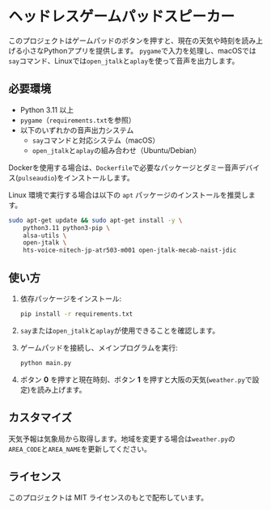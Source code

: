 # ヘッドレスゲームパッドスピーカー

このプロジェクトはゲームパッドのボタンを押すと、現在の天気や時刻を読み上げる小さなPythonアプリを提供します。
`pygame`で入力を処理し、macOSでは`say`コマンド、Linuxでは`open_jtalk`と`aplay`を使って音声を出力します。

## 必要環境

- Python 3.11 以上
- `pygame`（`requirements.txt`を参照）
- 以下のいずれかの音声出力システム
  - `say`コマンドと対応システム（macOS）
  - `open_jtalk`と`aplay`の組み合わせ（Ubuntu/Debian）

 Dockerを使用する場合は、`Dockerfile`で必要なパッケージとダミー音声デバイス(`pulseaudio`)をインストールします。

 Linux 環境で実行する場合は以下の `apt` パッケージのインストールを推奨します。

 ```bash
 sudo apt-get update && sudo apt-get install -y \
     python3.11 python3-pip \
     alsa-utils \
     open-jtalk \
     hts-voice-nitech-jp-atr503-m001 open-jtalk-mecab-naist-jdic
 ```

## 使い方

1. 依存パッケージをインストール:

   ```bash
   pip install -r requirements.txt
   ```

2. `say`または`open_jtalk`と`aplay`が使用できることを確認します。
3. ゲームパッドを接続し、メインプログラムを実行:

   ```bash
   python main.py
   ```

4. ボタン **0** を押すと現在時刻、ボタン **1** を押すと大阪の天気(`weather.py`で設定)を読み上げます。

## カスタマイズ

天気予報は気象局から取得します。地域を変更する場合は`weather.py`の`AREA_CODE`と`AREA_NAME`を更新してください。

## ライセンス

このプロジェクトは MIT ライセンスのもとで配布しています。
